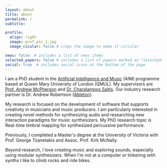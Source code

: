```yaml
---
layout: about
title: about
permalink: /
subtitle:

profile:
  align: right
  image: prof_pic_1.jpg
  image_cicular: false # crops the image to make it circular

news: false  # includes a list of news items
selected_papers: false # includes a list of papers marked as "selected={true}"
social: true  # includes social icons at the bottom of the page
---
```


I am a PhD student in the [Artificial Intelligence and Music](https://www.aim.qmul.ac.uk/)
(AIM) programme based at Queen Mary University of London (QMUL). My supervisors are
[Prof. Andrew McPherson](http://instrumentslab.org/) and [Dr. Charalampos Saitis](http://eecs.qmul.ac.uk/profiles/saitischaralampos.html).
Our industry research partner is Dr. Andrew Robertson ([Ableton](https://www.ableton.com/en/)).

My research is focused on the development of software that supports creativity
in musicians and music producers. I am particularly interested in creating novel
methods for synthesizing audio and researching new interaction paradigms for music
synthesizers. My PhD research topic is Real-time timbral mapping for synthesized percussive performance.

Previously, I completed a Master's degree at the University of Victoria with
Prof. George Tzanetakis and Assoc. Prof. Kirk McNally.

Beyond research, I love creating music and exploring sounds, especially using modular synthesizers.
When I'm not at a computer or tinkering with synths I like to climb rocks and ride bikes.